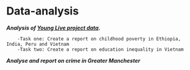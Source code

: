 # Data-analysis
***Analysis of [Young Live project data](https://beta.ukdataservice.ac.uk/datacatalogue/series/series?id=2000060#!/access-data).***
```
    -Task one: Create a report on childhood poverty in Ethiopia, India, Peru and Vietnam
    -Task two: Create a report on education inequality in Vietnam
```
***Analyse and report on crime in Greater Manchester***
